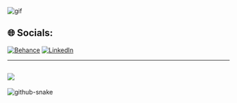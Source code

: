 ![gif](https://media3.giphy.com/media/v1.Y2lkPTc5MGI3NjExdWE4bjd5YmRoOGVta2JxaGs4bmYwYnJtdzY2ZzYweXlrbjI4aGh5OSZlcD12MV9pbnRlcm5hbF9naWZfYnlfaWQmY3Q9Zw/ndE83InHRCceu3IRnO/giphy.gif)

## 🌐 Socials:
[![Behance](https://img.shields.io/badge/Behance-1769ff?logo=behance&logoColor=white)](https://behance.net/monizarguessoum) [![LinkedIn](https://img.shields.io/badge/LinkedIn-%230077B5.svg?logo=linkedin&logoColor=white)](https://linkedin.com/in/nizar-guessoum) 



---
[![](https://visitcount.itsvg.in/api?id=M0nizar&icon=0&color=0)](https://visitcount.itsvg.in)
---
<picture>
  <source media="(prefers-color-scheme: dark)" srcset="https://raw.githubusercontent.com/tobiasmeyhoefer/tobiasmeyhoefer/output/github-snake-dark.svg" />
  <source media="(prefers-color-scheme: light)" srcset="https://raw.githubusercontent.com/tobiasmeyhoefer/tobiasmeyhoefer/output/github-snake.svg" />
  <img alt="github-snake" src="https://raw.githubusercontent.com/tobiasmeyhoefer/tobiasmeyhoefer/output/github-snake.svg" />
</picture>
<!-- Proudly created with GPRM ( https://gprm.itsvg.in ) -->
